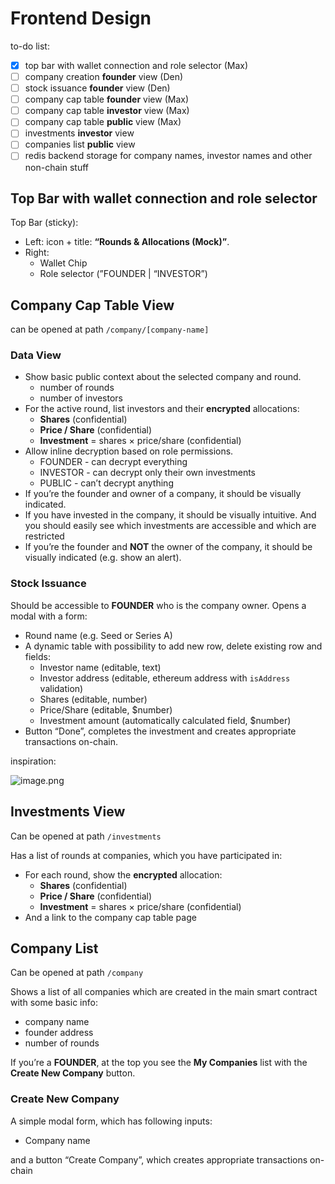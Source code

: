 # Frontend Design

to-do list:

- [x] top bar with wallet connection and role selector (Max)
- [ ] company creation **founder** view (Den)
- [ ] stock issuance **founder** view (Den)
- [ ] company cap table **founder** view (Max)
- [ ] company cap table **investor** view (Max)
- [ ] company cap table **public** view (Max)
- [ ] investments **investor** view
- [ ] companies list **public** view
- [ ] redis backend storage for company names, investor names and other non-chain stuff

## Top Bar with wallet connection and role selector

Top Bar (sticky):

- Left: icon + title: **“Rounds & Allocations (Mock)”**.
- Right:
  - Wallet Chip
  - Role selector (”FOUNDER | “INVESTOR”)

## Company Cap Table View

can be opened at path `/company/[company-name]`

### Data View

- Show basic public context about the selected company and round.
  - number of rounds
  - number of investors
- For the active round, list investors and their **encrypted** allocations:
  - **Shares** (confidential)
  - **Price / Share** (confidential)
  - **Investment** = shares × price/share (confidential)
- Allow inline decryption based on role permissions.
  - FOUNDER - can decrypt everything
  - INVESTOR - can decrypt only their own investments
  - PUBLIC - can’t decrypt anything
- If you’re the founder and owner of a company, it should be visually indicated.
- If you have invested in the company, it should be visually intuitive. And you should easily see which investments are accessible and which are restricted
- If you’re the founder and **NOT** the owner of the company, it should be visually indicated (e.g. show an alert).

### Stock Issuance

Should be accessible to **FOUNDER** who is the company owner. Opens a modal with a form:

- Round name (e.g. Seed or Series A)
- A dynamic table with possibility to add new row, delete existing row and fields:
  - Investor name (editable, text)
  - Investor address (editable, ethereum address with `isAddress` validation)
  - Shares (editable, number)
  - Price/Share (editable, $number)
  - Investment amount (automatically calculated field, $number)
- Button “Done”, completes the investment and creates appropriate transactions on-chain.

inspiration:

![image.png](attachment:dd0d212c-68c7-4cef-ba90-6ded8b650a50:image.png)

## Investments View

Can be opened at path `/investments`

Has a list of rounds at companies, which you have participated in:

- For each round, show the **encrypted** allocation:
  - **Shares** (confidential)
  - **Price / Share** (confidential)
  - **Investment** = shares × price/share (confidential)
- And a link to the company cap table page

## Company List

Can be opened at path `/company`

Shows a list of all companies which are created in the main smart contract with some basic info:

- company name
- founder address
- number of rounds

If you’re a **FOUNDER**, at the top you see the **My Companies** list with the **Create New Company** button.

### Create New Company

A simple modal form, which has following inputs:

- Company name

and a button “Create Company”, which creates appropriate transactions on-chain
